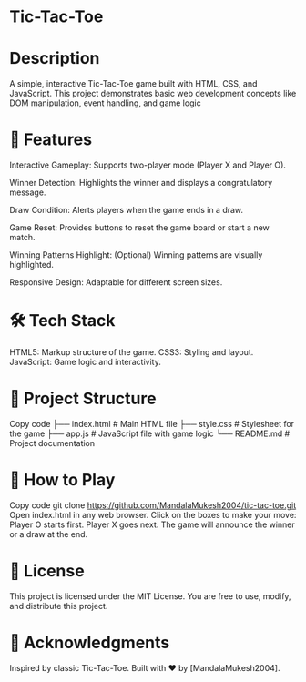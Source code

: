 # Tic-Tac-Toe
# Description

A simple, interactive Tic-Tac-Toe game built with HTML, CSS, and JavaScript. 
This project demonstrates basic web development concepts like DOM manipulation, event handling, and game logic

# 🚀 Features

Interactive Gameplay: Supports two-player mode (Player X and Player O).

Winner Detection: Highlights the winner and displays a congratulatory message.

Draw Condition: Alerts players when the game ends in a draw.

Game Reset: Provides buttons to reset the game board or start a new match.

Winning Patterns Highlight: (Optional) Winning patterns are visually highlighted.

Responsive Design: Adaptable for different screen sizes.

# 🛠️ Tech Stack

HTML5: Markup structure of the game.
CSS3: Styling and layout.
JavaScript: Game logic and interactivity.

# 📂 Project Structure

Copy code
├── index.html       # Main HTML file
├── style.css        # Stylesheet for the game
├── app.js           # JavaScript file with game logic
└── README.md        # Project documentation

# 🎯 How to Play

Copy code
git clone https://github.com/MandalaMukesh2004/tic-tac-toe.git
Open index.html in any web browser.
Click on the boxes to make your move:
Player O starts first.
Player X goes next.
The game will announce the winner or a draw at the end.

# 📝 License

This project is licensed under the MIT License. You are free to use, modify, and distribute this project.

# 🌟 Acknowledgments

Inspired by classic Tic-Tac-Toe.
Built with ❤️ by [MandalaMukesh2004].
